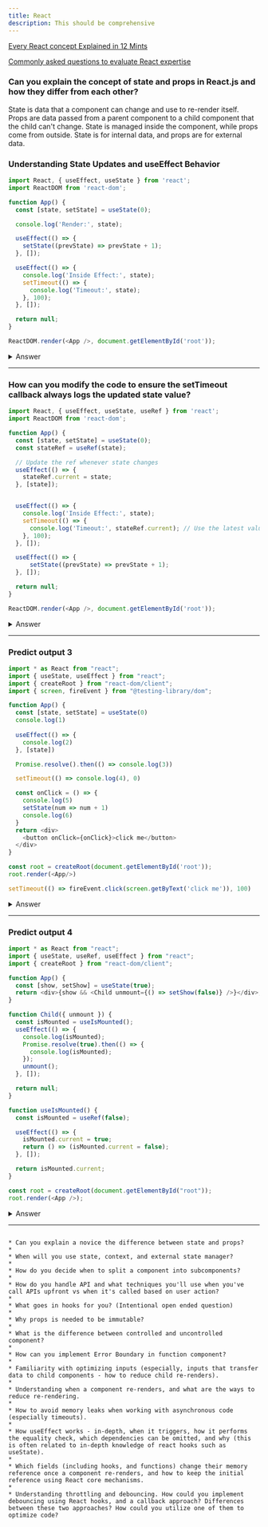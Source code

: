 ```yaml
---
title: React
description: This should be comprehensive
---
```



[Every React concept Explained in 12 Mints](https://www.youtube.com/watch?v=wIyHSOugGGw)


[Commonly asked questions to evaluate React expertise](https://iq.js.org/react)

### Can you explain the concept of state and props in React.js and how they differ from each other?

State is data that a component can change and use to re-render itself. Props are data passed from a parent component to a child component that the child can't change. State is managed inside the component, while props come from outside. State is for internal data, and props are for external data.


### Understanding State Updates and useEffect Behavior


```js
import React, { useEffect, useState } from 'react';
import ReactDOM from 'react-dom';

function App() {
  const [state, setState] = useState(0);

  console.log('Render:', state);

  useEffect(() => {
    setState((prevState) => prevState + 1);
  }, []);

  useEffect(() => {
    console.log('Inside Effect:', state);
    setTimeout(() => {
      console.log('Timeout:', state);
    }, 100);
  }, []);

  return null;
}

ReactDOM.render(<App />, document.getElementById('root'));

```

<details>
<summary> Answer </summary>
<div style="background-color: rgba(100, 108, 255, 0.16); padding: 10px; margin-bottom: 10px; color: #fff; font-size: 14px; font-weight: 500;">

```plaintext
Render: 0
Inside Effect: 0
Render: 1
Timeout: 0
```



</div>
</details>

---


###  How can you modify the code to ensure the setTimeout callback always logs the updated state value?


```javascript
import React, { useEffect, useState, useRef } from 'react';
import ReactDOM from 'react-dom';

function App() {
  const [state, setState] = useState(0);
  const stateRef = useRef(state);

  // Update the ref whenever state changes
  useEffect(() => {
    stateRef.current = state;
  }, [state]);


  useEffect(() => {
    console.log('Inside Effect:', state);
    setTimeout(() => {
      console.log('Timeout:', stateRef.current); // Use the latest value from the ref
    }, 100);
  }, []);

  useEffect(() => {
      setState((prevState) => prevState + 1);
  }, []);

  return null;
}

ReactDOM.render(<App />, document.getElementById('root'));

```


<details>
<summary> Answer </summary>
<div style="background-color: rgba(100, 108, 255, 0.16); padding: 10px; margin-bottom: 10px; color: #fff; font-size: 14px; font-weight: 500;">


```plaintext
Inside Effect 0
TimeOut: 1
```



</div>
</details>

---


### Predict output 3


```javascript
import * as React from "react";
import { useState, useEffect } from "react";
import { createRoot } from "react-dom/client";
import { screen, fireEvent } from "@testing-library/dom";

function App() {
  const [state, setState] = useState(0)
  console.log(1)
  
  useEffect(() => {
    console.log(2)
  }, [state])

  Promise.resolve().then(() => console.log(3))

  setTimeout(() => console.log(4), 0)

  const onClick = () => {
    console.log(5)
    setState(num => num + 1)
    console.log(6)
  }
  return <div>
    <button onClick={onClick}>click me</button>
  </div>
}

const root = createRoot(document.getElementById('root'));
root.render(<App/>)

setTimeout(() => fireEvent.click(screen.getByText('click me')), 100)

```


<details>
<summary> Answer </summary>
<div style="background-color: rgba(100, 108, 255, 0.16); padding: 10px; margin-bottom: 10px; color: #fff; font-size: 14px; font-weight: 500;">


```plaintext
1
2
3
4
5
6
1
2
3
4
```

</div>
</details>

---




### Predict output 4


```javascript
import * as React from "react";
import { useState, useRef, useEffect } from "react";
import { createRoot } from "react-dom/client";

function App() {
  const [show, setShow] = useState(true);
  return <div>{show && <Child unmount={() => setShow(false)} />}</div>;
}

function Child({ unmount }) {
  const isMounted = useIsMounted();
  useEffect(() => {
    console.log(isMounted);
    Promise.resolve(true).then(() => {
      console.log(isMounted);
    });
    unmount();
  }, []);

  return null;
}

function useIsMounted() {
  const isMounted = useRef(false);

  useEffect(() => {
    isMounted.current = true;
    return () => (isMounted.current = false);
  }, []);

  return isMounted.current;
}

const root = createRoot(document.getElementById("root"));
root.render(<App />);

```


<details>
<summary> Answer </summary>
<div style="background-color: rgba(100, 108, 255, 0.16); padding: 10px; margin-bottom: 10px; color: #fff; font-size: 14px; font-weight: 500;">


```plaintext
false
false
```

Effects run after rendering


Synchronous operations:

The useEffect callback runs
First console.log executes (synchronously)
Promise.resolve is created and its .then callback is queued to the microtask queue
unmount() (setShow(false)) is called synchronously
React processes this state update immediately in the same synchronous execution
Component unmounts, running cleanup effects


Microtask queue:

After the synchronous code finishes, the microtask (.then callback) executes
By this time, the component is already unmounted

The key insight is that even though useEffect itself is asynchronous, once React starts running effects, it follows a specific order:

Parent effects before child effects (if effects in custom hooks)
All effect cleanups run before all new effects
Effects run in the order they were defined


</div>
</details>

---





```plaintext

* Can you explain a novice the difference between state and props?
* 
* When will you use state, context, and external state manager?
* 
* How do you decide when to split a component into subcomponents?
* 
* How do you handle API and what techniques you'll use when you've call APIs upfront vs when it's called based on user action?
* 
* What goes in hooks for you? (Intentional open ended question)
* 
* Why props is needed to be immutable?
* 
* What is the difference between controlled and uncontrolled component?
* 
* How can you implement Error Boundary in function component?
* 
* Familiarity with optimizing inputs (especially, inputs that transfer data to child components - how to reduce child re-renders).
* 
* Understanding when a component re-renders, and what are the ways to reduce re-rendering.
* 
* How to avoid memory leaks when working with asynchronous code (especially timeouts).
* 
* How useEffect works - in-depth, when it triggers, how it performs the equality check, which dependencies can be omitted, and why (this is often related to in-depth knowledge of react hooks such as useState).
* 
* Which fields (including hooks, and functions) change their memory reference once a component re-renders, and how to keep the initial reference using React core mechanisms.
* 
* Understanding throttling and debouncing. How could you implement debouncing using React hooks, and a callback approach? Differences between these two approaches? How could you utilize one of them to optimize code?

```